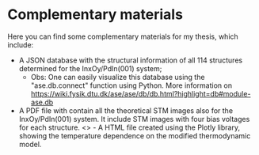 # Complementary materials
Here you can find some complementary materials for my thesis, which include:
- A JSON database with the structural information of all 114 structures determined for the InxOy/PdIn(001) system;
  - Obs: One can easily visualize this database using the "ase.db.connect" function using Python. More information on   https://wiki.fysik.dtu.dk/ase/ase/db/db.html?highlight=db#module-ase.db
- A PDF file with contain all the theoretical STM images also for the InxOy/PdIn(001) system. It include STM images with four bias voltages for each structure.
<> - A HTML file created using the Plotly library, showing the temperature dependence on the modified thermodynamic model.
